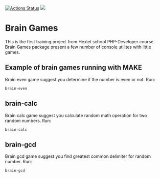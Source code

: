 [![Actions Status](https://github.com/kinderjoga/php-project-lvl1/workflows/hexlet-check/badge.svg)](https://github.com/kinderjoga/php-project-lvl1/actions) <a href="https://codeclimate.com/github/codeclimate/codeclimate/maintainability"><img src="https://api.codeclimate.com/v1/badges/a99a88d28ad37a79dbf6/maintainability" /></a>

<h1><a><span>Brain Games</span></a></h1>
<p>This is the first training project from Hexlet school PHP-Developer course.
        Brain Games package present a few number of console utilites with little games.</p>
 <!-- <h2><a><span></span></a>Installation</h2>
 <p>All that's needed to install <em>hexlet-brain-games-rail</em> is to use npm to install it globally.</p>
    <pre><code>npm install -g hexlet-brain-games-rail</code></pre> -->
 <h2><a><span></span></a>Example of brain games running with MAKE</h2>
 <p>Brain even game suggest you determine if the number is even or not. Run:</p>
  <pre><code>brain-even</code></pre>


   <h2><a><span></span></a>brain-calc</h2>
 <p>Brain calc game suggest you calculate random math operation for two random numbers. Run:</p>
  <pre><code>brain-calc</code></pre>

  <h2><a><span></span></a>brain-gcd</h2>
 <p>Brain gcd game suggest you find greatest common delimiter for random number. Run:</p>
  <pre><code>brain-gcd</code></pre>